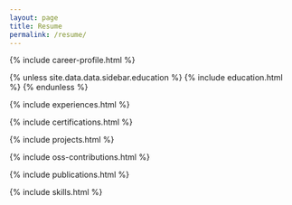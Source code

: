 ```yaml
---
layout: page
title: Resume
permalink: /resume/
---
```



{% include career-profile.html %}

{% unless site.data.data.sidebar.education %}
  {% include education.html %}
{% endunless %}

{% include experiences.html %}

{% include certifications.html %}

{% include projects.html %}

{% include oss-contributions.html %}

{% include publications.html %}

{% include skills.html %}
